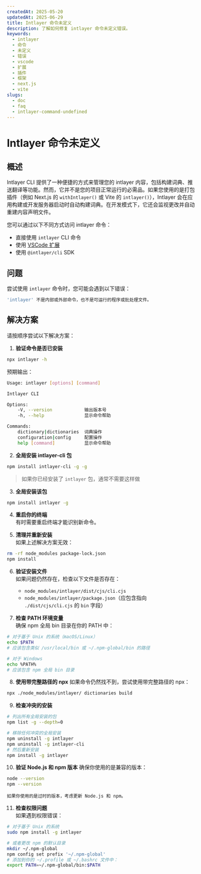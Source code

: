 ```yaml
---
createdAt: 2025-05-20
updatedAt: 2025-06-29
title: Intlayer 命令未定义
description: 了解如何修复 intlayer 命令未定义错误。
keywords:
  - intlayer
  - 命令
  - 未定义
  - 错误
  - vscode
  - 扩展
  - 插件
  - 框架
  - next.js
  - vite
slugs:
  - doc
  - faq
  - intlayer-command-undefined
---
```


# Intlayer 命令未定义

## 概述

Intlayer CLI 提供了一种便捷的方式来管理您的 intlayer 内容，包括构建词典、推送翻译等功能。然而，它并不是您的项目正常运行的必需品。如果您使用的是打包插件（例如 Next.js 的 `withIntlayer()` 或 Vite 的 `intlayer()`），Intlayer 会在应用构建或开发服务器启动时自动构建词典。在开发模式下，它还会监视更改并自动重建内容声明文件。

您可以通过以下不同方式访问 intlayer 命令：

- 直接使用 `intlayer` CLI 命令
- 使用 [VSCode 扩展](https://github.com/aymericzip/intlayer/blob/main/docs/docs/zh/vs_code_extension.md)
- 使用 `@intlayer/cli` SDK

## 问题

尝试使用 `intlayer` 命令时，您可能会遇到以下错误：

```bash
'intlayer' 不是内部或外部命令，也不是可运行的程序或批处理文件。
```

## 解决方案

请按顺序尝试以下解决方案：

1. **验证命令是否已安装**

```bash
npx intlayer -h
```

预期输出：

```bash
Usage: intlayer [options] [command]

Intlayer CLI

Options:
    -V, --version            输出版本号
    -h, --help               显示命令帮助

Commands:
    dictionary|dictionaries  词典操作
    configuration|config     配置操作
    help [command]           显示命令帮助
```

2. **全局安装 intlayer-cli 包**

```bash
npm install intlayer-cli -g -g
```

> 如果你已经安装了 `intlayer` 包，通常不需要这样做

3. **全局安装该包**

```bash
npm install intlayer -g
```

4. **重启你的终端**  
   有时需要重启终端才能识别新命令。

5. **清理并重新安装**  
   如果上述解决方案无效：

```bash
rm -rf node_modules package-lock.json
npm install
```

6. **验证安装文件**  
   如果问题仍然存在，检查以下文件是否存在：
   - `node_modules/intlayer/dist/cjs/cli.cjs`
   - `node_modules/intlayer/package.json`（应包含指向 `./dist/cjs/cli.cjs` 的 `bin` 字段）

7. **检查 PATH 环境变量**  
   确保 npm 全局 bin 目录在你的 PATH 中：

```bash
# 对于基于 Unix 的系统（macOS/Linux）
echo $PATH
# 应该包含类似 /usr/local/bin 或 ~/.npm-global/bin 的路径

# 对于 Windows
echo %PATH%
# 应该包含 npm 全局 bin 目录
```

8. **使用带完整路径的 npx**
   如果命令仍然找不到，尝试使用带完整路径的 npx：

```bash
npx ./node_modules/intlayer/ dictionaries build
```

9. **检查冲突的安装**

```bash
# 列出所有全局安装的包
npm list -g --depth=0

# 移除任何冲突的全局安装
npm uninstall -g intlayer
npm uninstall -g intlayer-cli
# 然后重新安装
npm install -g intlayer
```

10. **验证 Node.js 和 npm 版本**
    确保你使用的是兼容的版本：

```bash
node --version
npm --version
```

    如果你使用的是过时的版本，考虑更新 Node.js 和 npm。

11. **检查权限问题**  
    如果遇到权限错误：

```bash
# 对于基于 Unix 的系统
sudo npm install -g intlayer

# 或者更改 npm 的默认目录
mkdir ~/.npm-global
npm config set prefix '~/.npm-global'
# 添加到你的 ~/.profile 或 ~/.bashrc 文件中：
export PATH=~/.npm-global/bin:$PATH
```
